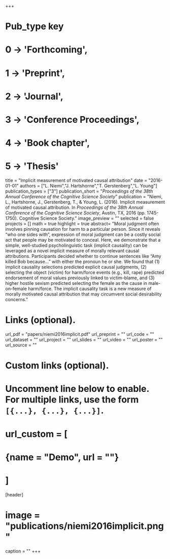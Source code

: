 +++
# Pub_type key
# 0 -> 'Forthcoming',
# 1 -> 'Preprint',
# 2 -> 'Journal',
# 3 -> 'Conference Proceedings',
# 4 -> 'Book chapter',
# 5 -> 'Thesis'

title = "Implicit measurement of motivated causal attribution"
date = "2016-01-01"
authors = ["L. Niemi","J. Hartshorne","T. Gerstenberg","L. Young"]
publication_types = ["3"]
publication_short = "_Proceedings of the 38th Annual Conference of the Cognitive Science Society_"
publication = "Niemi, L., Hartshorne, J., Gerstenberg, T., & Young, L. (2016). Implicit measurement of motivated causal attribution. In _Proceedings of the 38th Annual Conference of the Cognitive Science Society_, Austin, TX, 2016 (pp. 1745-1750). Cognitive Science Society."
image_preview = ""
selected = false
projects = []
math = true
highlight = true
abstract= "Moral judgment often involves pinning causation for harm to a particular person. Since it reveals “who one sides with”, expression of moral judgment can be a costly social act that people may be motivated to conceal. Here, we demonstrate that a simple, well-studied psycholinguistic task (implicit causality) can be leveraged as a novel implicit measure of morally relevant causal attributions. Participants decided whether to continue sentences like “Amy killed Bob because...” with either the pronoun he or she. We found that (1) implicit causality selections predicted explicit causal judgments, (2) selecting the object (victim) for harm/force events (e.g., kill, rape) predicted endorsement of moral values previously linked to victim-blame, and (3) higher hostile sexism predicted selecting the female as the cause in male-on-female harm/force. The implicit causality task is a new measure of morally motivated causal attribution that may circumvent social desirability concerns."

# Links (optional).
url_pdf = "papers/niemi2016implicit.pdf"
url_preprint = ""
url_code = ""
url_dataset = ""
url_project = ""
url_slides = ""
url_video = ""
url_poster = ""
url_source = ""

# Custom links (optional).
#   Uncomment line below to enable. For multiple links, use the form `[{...}, {...}, {...}]`.
# url_custom = [
# {name = "Demo", url = ""}
# ]

[header]
# image = "publications/niemi2016implicit.png"
caption = ""
+++